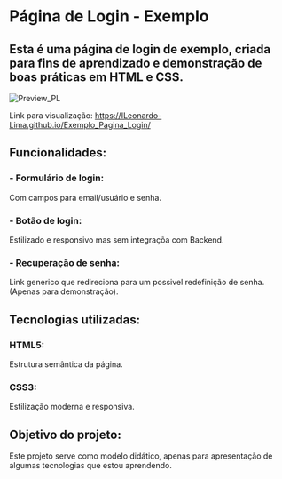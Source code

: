 <h1>Página de Login - Exemplo</h1>

<h2>Esta é uma página de login de exemplo, criada para fins de aprendizado e demonstração de boas práticas em HTML e CSS.</h2>

![Preview_PL](https://github.com/user-attachments/assets/a397ad59-75e1-4478-bf1a-81eba15419df)

Link para visualização: https://ILeonardo-Lima.github.io/Exemplo_Pagina_Login/

<h2>Funcionalidades:</h2>

<h3>- Formulário de login: </h3>Com campos para email/usuário e senha.
<h3>- Botão de login: </h3>Estilizado e responsivo mas sem integraçõa com Backend.
<h3>- Recuperação de senha: </h3>Link generico que redireciona para um possivel redefinição de senha. (Apenas para demonstração).

<h2>Tecnologias utilizadas:</h2>
<h3>HTML5: </h3>Estrutura semântica da página.
<h3>CSS3: </h3>Estilização moderna e responsiva.

<h2>Objetivo do projeto:</h2> 

Este projeto serve como modelo didático, apenas para apresentação de algumas tecnologias que estou aprendendo.






